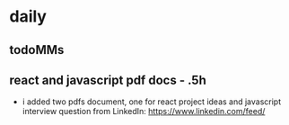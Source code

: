 # daily

## todoMMs

## react and javascript pdf docs - .5h
* i added two pdfs document, one for react project ideas and javascript interview question from LinkedIn: https://www.linkedin.com/feed/
